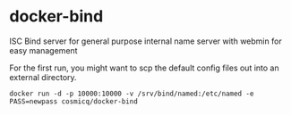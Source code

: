 docker-bind
===========

ISC Bind server for general purpose internal name server with webmin for easy management

For the first run, you might want to scp the default config files out into an external
directory.

    docker run -d -p 10000:10000 -v /srv/bind/named:/etc/named -e PASS=newpass cosmicq/docker-bind
